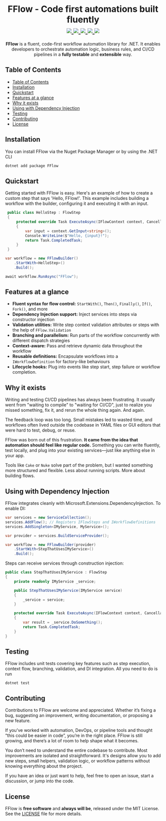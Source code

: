 <h1 align="center">
  FFlow - Code first automations built fluently
  <br>
  <a href="https://github.com/thiagomvas/FFlow/actions/workflows/ci-tests.yml">
    <img src="https://github.com/thiagomvas/FFlow/actions/workflows/ci-tests.yml/badge.svg">
  </a>

  <a href="https://github.com/thiagomvas/FFlow/actions/workflows/cicd.yml">
    <img src="https://github.com/thiagomvas/FFlow/actions/workflows/cicd.yml/badge.svg">
  </a>
  <a href="https://thiagomvas.dev/FFlow/">
    <img src="https://img.shields.io/badge/Docs-Available-limegreen?style=flat&logo=github">
  </a>
  <a href="https://github.com/thiagomvas/fflow/labels/good%20first%20issue">
    <img src="https://img.shields.io/github/issues/thiagomvas/fflow/good%20first%20issue?style=flat&color=%24EC820&label=good%20first%20issue">
  </a>
  <a href="https://github.com/thiagomvas/fflow/labels/help%20wanted">
    <img src="https://img.shields.io/github/issues/thiagomvas/fflow/help%20wanted?style=flat&color=%24EC820&label=help%20wanted">
  </a>
</h1>
<p align="center">
  <b>FFlow</b> is a fluent, code-first workflow automation library for .NET. It enables developers to orchestrate automation logic, business rules, and CI/CD pipelines in a <b>fully testable</b> and <b>extensible</b> way.
</p>

## Table of Contents
- [Table of Contents](#table-of-contents)
- [Installation](#installation)
- [Quickstart](#quickstart)
- [Features at a glance](#features-at-a-glance)
- [Why it exists](#why-it-exists)
- [Using with Dependency Injection](#using-with-dependency-injection)
- [Testing](#testing)
- [Contributing](#contributing)
- [License](#license)

## Installation
You can install FFlow via the Nuget Package Manager or by using the .NET CLI
```bash
dotnet add package FFlow
```

## Quickstart
Getting started with FFlow is easy. Here's an example of how to create a custom step that says 'Hello, FFlow!'. This example includes building a workflow with the builder, configuring it and executing it with an input.
```csharp
 public class HelloStep : FlowStep
 {
     protected override Task ExecuteAsync(IFlowContext context, CancellationToken cancellationToken = default)
     {
         var input = context.GetInput<string>();
         Console.WriteLine($"Hello, {input}!");
         return Task.CompletedTask;
     }
 }

var workflow = new FFlowBuilder()
    .StartWith<HelloStep>()
    .Build();

await workflow.RunAsync("FFlow");
```

## Features at a glance
- **Fluent syntax for flow control:** `StartWith()`, `Then()`, `Finally()`, `If()`, `Fork()`, and more
- **Dependency Injection support:** Inject services into steps via constructor injection
- **Validation utilities:** Write step context validation attributes or steps with the help of `FFlow.Validation`
- **Branching and parallelism:** Run parts of the workflow concurrently with different dispatch strategies
- **Context-aware:** Pass and retrieve dynamic data throughout the workflow
- **Reusable definitions:** Encapsulate workflows into a `IWorkflowDefinition` for factory-like behaviours
- **Lifecycle hooks:** Plug into events like step start, step failure or workflow completion.

## Why it exists
Writing and testing CI/CD pipelines has always been frustrating. It usually went from "waiting to compile" to "waiting for CI/CD", just to realize you missed something, fix it, and rerun the whole thing again. And again.

The feedback loop was too long. Small mistakes led to wasted time, and workflows often lived outside the codebase in YAML files or GUI editors that were hard to test, debug, or reuse.

FFlow was born out of this frustration. **It came from the idea that automation should feel like regular code.** Something you can write fluently, test locally, and plug into your existing services—just like anything else in your app.

Tools like `Cake` or `Nuke` solve part of the problem, but I wanted something more structured and flexible. Less about running scripts. More about building flows.

## Using with Dependency Injection
FFlow integrates cleanly with Microsoft.Extensions.DependencyInjection. To enable DI:
```csharp
var services = new ServiceCollection();
services.AddFlow(); // Registers IFlowSteps and IWorkflowDefinitions
services.AddSingleton<IMyService, MyService>();

var provider = services.BuildServiceProvider();

var workflow = new FFlowBuilder(provider)
    .StartWith<StepThatUsesIMyService>()
    .Build();
```
Steps can receive services through construction injection:
```csharp
public class StepThatUsesIMyService : FlowStep
{
    private readonly IMyService _service;

    public StepThatUsesIMyService(IMyService service)
    {
        _service = service;
    }

    protected override Task ExecuteAsync(IFlowContext context, CancellationToken ct)
    {
        var result = _service.DoSomething();
        return Task.CompletedTask;
    }
}
```

## Testing
FFlow includes unit tests covering key features such as step execution, context flow, branching, validation, and DI integration. All you need to do is run
```
dotnet test
```

## Contributing

Contributions to FFlow are welcome and appreciated. Whether it’s fixing a bug, suggesting an improvement, writing documentation, or proposing a new feature.

If you’ve worked with automation, DevOps, or pipeline tools and thought “this could be easier in code”, you’re in the right place. FFlow is still growing, and there’s a lot of room to help shape what it becomes.

You don’t need to understand the entire codebase to contribute. Most improvements are isolated and straightforward. It's designs allow you to add new steps, small helpers, validation logic, or workflow patterns without knowing everything about the project.

If you have an idea or just want to help, feel free to open an issue, start a discussion, or jump into the code.

## License

FFlow is **free software** and **always will be**, released under the MIT License.  
See the [LICENSE](./LICENSE) file for more details.
